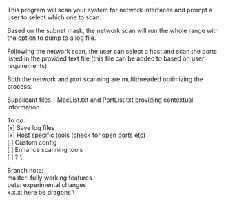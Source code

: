 ﻿This program will scan your system for network interfaces and prompt a user to select which one to scan.

Based on the subnet mask, the network scan will run the whole range with the option to dump to a log file. 

Following the network scan, the user can select a host and scan the ports listed in the provided text file (this file can be added to based on user requirements).

Both the network and port scanning are multithreaded optimizing the process.

Supplicant files - MacList.txt and PortList.txt providing contextual information.  

To do:  \
[x] Save log files  \
[x] Host specific tools (check for open ports etc)  \
[ ] Custom config  \
[ ] Enhance scanning tools   \
[ ] ?	\

Branch note:	\
master: fully working features	\
beta: experimental changes	\
x.x.x: here be dragons	\
